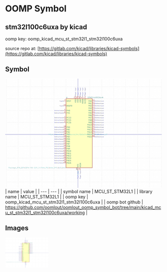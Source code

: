 # OOMP Symbol  
## stm32l100c6uxa  by kicad  
  
oomp key: oomp_kicad_mcu_st_stm32l1_stm32l100c6uxa  
  
source repo at: [https://gitlab.com/kicad/libraries/kicad-symbols](https://gitlab.com/kicad/libraries/kicad-symbols)  
## Symbol  
  
[![working.png](working_600.png)](working.png)  
| name | value | 
| --- | --- | 
| symbol name | MCU_ST_STM32L1 | 
| library name | MCU_ST_STM32L1 | 
| oomp key | oomp_kicad_mcu_st_stm32l1_stm32l100c6uxa | 
| oomp bot github | https://github.com/oomlout/oomlout_oomp_symbol_bot/tree/main/kicad_mcu_st_stm32l1_stm32l100c6uxa/working | 
## Images  
  
[![working.png](working_140.png)](working.png)  
